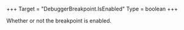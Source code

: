 +++
Target = "DebuggerBreakpoint.IsEnabled"
Type = boolean
+++

Whether or not the breakpoint is enabled.